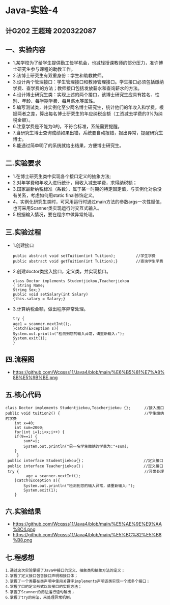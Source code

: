 # Java-实验-4 
## 计G202  王超琦  2020322087
## 一、实验内容
- 1.某学校为了给学生提供勤工俭学机会，也减轻授课教师的部分压力，准许博士研究生参与课程的助教工作。
- 2.该博士研究生有双重身份：学生和助教教师。
- 3.设计两个管理接口：学生管理接口和教师管理接口。学生接口必须包括缴纳学费、查学费的方法；教师接口包括发放薪水和查询薪水的方法。
- 4.设计博士研究生类：实现上述的两个接口，该博士研究生应具有姓名、性别、年龄、每学期学费、每月薪水等属性。
- 5.编写测试类，并实例化至少两名博士研究生，统计他们的年收入和学费。根据两者之差，算出每名博士研究生的年应纳税金额（工资减去学费的3%为纳税金额）。
- 6.注意学费是不能为0的，不符合标准，系统需要提醒。
- 7.当研究生博士查询成绩如果出错，系统要自动报错，报出异常，提醒研究生博士。
- 8.能通过简单明了的系统就给出结果，方便博士研究生。
    
## 二.实验要求  
- 1.在博士研究生类中实现各个接口定义的抽象方法;
- 2.对年学费和年收入进行统计，用收入减去学费，求得纳税额；
- 3.国家最新纳税标准（系数），属于某一时期的特定固定值，与实例化对象没有关系，考虑如何用static final修饰定义。
- 4。实例化研究生类时，可采用运行时通过main方法的参数args一次性赋值，也可采用Scanner类实现运行时交互式输入。
- 5.根据输入情况，要在程序中做异常处理。

## 三.实验过程 
- 1.创建接口
       
      public abstract void setTuition(int Tuition);         //学生学费
      public abstract void getTuition(int Tuition);}        //查询学生学费
- 2.创建doctor类接入接口，定义类，并实现接口。

      class Doctor implements Studentjiekou,Teacherjiekou    
      { String Name;
      String Sex;}
      public void setSalary(int Salary) 
      {this.salary = Salary;}
- 3.计算纳税金额，做出程序异常处理。

      try {
      age1 = scanner.nextInt();、
      }catch(Exception s){
      System.out.println("检测到您的输入异常，请重新输入:");
      System.exit(1);
      }

      
## 四.流程图
- https://github.com/Wcqsss11/Java4/blob/main/%E6%B5%81%E7%A8%8B%E5%9B%BE.png

## 五.核心代码   

    class Doctor implements Studentjiekou,Teacherjiekou {};      //接入接口
    public void tuition2() {                                     //学生缴纳的学费
		int x=40;
		int sum=2000;
		for(int i=1;i<x;i++) {	   
		if(9==i) {
			sum*=i;
			System.out.println("另一名学生缴纳的学费为:"+sum);	
	  	}
		 }
     public interface Studentjiekou{}；                          //定义接口
     public interface Teacherjiekou{}；                          //定义接口
     try {                                                       //异常处理        
			 age = scanner.nextInt();
		}catch(Exception s){
			System.out.println("检测到您的输入异常，请重新输入:");
			System.exit(1);
		}
## 六.实验结果
- https://github.com/Wcqsss11/Java4/blob/main/%E5%AE%9E%E9%AA%8C4.png
- https://github.com/Wcqsss11/Java4/blob/main/%E5%BC%82%E5%B8%B8.png

## 七.程感想
    1.通过这次实验掌握了Java中接口的定义、抽象类和抽象方法的定义；
    2.掌握了定义接口包含接口声明和接口体；
    3.掌握了一个类要在类声明中使用关键字implements声明该类实现一个或多个接口；
    4.掌握了口的定义形式以及接口的实现方法；
    5.掌握了Scanner的用法运行语句输出；
    6.掌握了try的用法，来处理异常机制。
    
